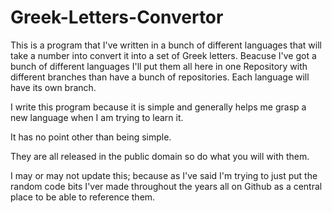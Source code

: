 # Greek-Letters-Convertor
This is a program that I've written in a bunch of different languages that will take a number into convert it into a set of Greek letters. Beacuse I've got a bunch of different languages I'll put them all here in one Repository with different branches than have a bunch of repositories. Each language will have its own branch.

I write this program because it is simple and generally helps me grasp a new language when I am trying to learn it.

It has no point other than being simple. 

They are all released in the public domain so do what you will with them.

I may or may not update this; because as I've said I'm trying to just put the random code bits I'ver made throughout the years all on Github as a central place to be able to reference them.
